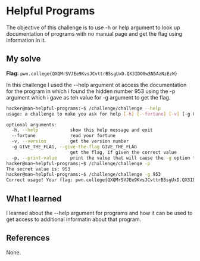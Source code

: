 # Helpful Programs
The objective of this challenge is to use -h or help argument to look up documentation of programs with no manual page and get the flag using information in it.

## My solve
**Flag:** `pwn.college{QXQMrSVJEe9KvsJCvttrB5sgUxD.QX3IDO0wSN5AzNzEzW}`

In this challenge I used the --help argument ot access the documentation for the program in which i found the hidden number 953 using the -p argument which i gave as teh value for -g argument to get the flag.
```bash
hacker@man~helpful-programs:~$ /challenge/challenge --help
usage: a challenge to make you ask for help [-h] [--fortune] [-v] [-g GIVE_THE_FLAG] [-p]

optional arguments:
  -h, --help            show this help message and exit
  --fortune             read your fortune
  -v, --version         get the version number
  -g GIVE_THE_FLAG, --give-the-flag GIVE_THE_FLAG
                        get the flag, if given the correct value
  -p, --print-value     print the value that will cause the -g option to give you the flag
hacker@man~helpful-programs:~$ /challenge/challenge -p
The secret value is: 953
hacker@man~helpful-programs:~$ /challenge/challenge -g 953
Correct usage! Your flag: pwn.college{QXQMrSVJEe9KvsJCvttrB5sgUxD.QX3IDO0wSN5AzNzEzW}
```

## What I learned
I learned about the --help argument for programs and how it can be used to get access to additional informatin about that program.

## References 
None.
